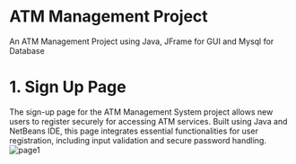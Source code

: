 # ATM Management Project
An ATM Management Project using Java, JFrame for GUI and Mysql for Database

# 1. Sign Up Page
The sign-up page for the ATM Management System project allows new users to register securely for accessing ATM services. Built using Java and NetBeans IDE, this page integrates essential functionalities for user registration, including input validation and secure password handling.
![page1](https://github.com/bhoomikagupta30/atm/assets/174466216/135a266e-5299-47de-ba08-f2207c2e4264)
